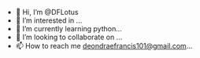 - 👋 Hi, I’m @DFLotus
- 👀 I’m interested in ...
- 🌱 I’m currently learning python...
- 💞️ I’m looking to collaborate on ...
- 📫 How to reach me deondraefrancis101@gmail.com...

<!---
DFLotus/DFLotus is a ✨ special ✨ repository because its `README.md` (this file) appears on your GitHub profile.
You can click the Preview link to take a look at your changes.
--->
